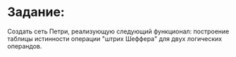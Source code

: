 # Задание:

Создать сеть Петри, реализующую следующий функционал: построение таблицы истинности операции "штрих Шеффера" для двух логических операндов.